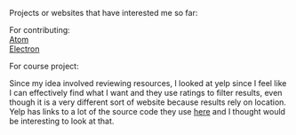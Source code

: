 Projects or websites that have interested me so far:

For contributing:<br>
[Atom](https://github.com/atom/atom)<br>
[Electron](https://github.com/electron/electron/tree/master/script)

For course project:

Since my idea involved reviewing resources, I looked at yelp since I feel like I can effectively find what I want and they use ratings to filter results, even though it is a very different sort of website because results rely on location. Yelp has links to a lot of the source code they use [here](https://yelp.github.io/) and I thought would be interesting to look at that.
